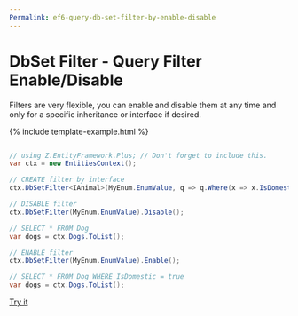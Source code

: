 ```yaml
---
Permalink: ef6-query-db-set-filter-by-enable-disable
---
```


# DbSet Filter - Query Filter Enable/Disable

Filters are very flexible, you can enable and disable them at any time and only for a specific inheritance or interface if desired.

{% include template-example.html %} 
```csharp

// using Z.EntityFramework.Plus; // Don't forget to include this.
var ctx = new EntitiesContext();

// CREATE filter by interface
ctx.DbSetFilter<IAnimal>(MyEnum.EnumValue, q => q.Where(x => x.IsDomestic))

// DISABLE filter
ctx.DbSetFilter(MyEnum.EnumValue).Disable();

// SELECT * FROM Dog
var dogs = ctx.Dogs.ToList(); 

// ENABLE filter
ctx.DbSetFilter(MyEnum.EnumValue).Enable();

// SELECT * FROM Dog WHERE IsDomestic = true
var dogs = ctx.Dogs.ToList();

```
[Try it](https://dotnetfiddle.net/girbYB)
